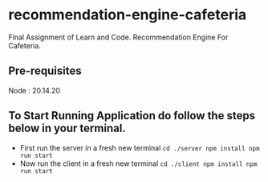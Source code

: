 # recommendation-engine-cafeteria
Final Assignment of Learn and Code. Recommendation Engine For Cafeteria.

## Pre-requisites
Node : 20.14.20

## To Start Running Application do follow the steps below in your terminal.
- First run the server in a fresh new terminal
`
cd ./server
npm install
npm run start
`
- Now run the client in a fresh new terminal
`
cd ./client
npm install
npm run start
`
